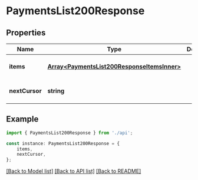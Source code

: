 # PaymentsList200Response


## Properties

Name | Type | Description | Notes
------------ | ------------- | ------------- | -------------
**items** | [**Array&lt;PaymentsList200ResponseItemsInner&gt;**](PaymentsList200ResponseItemsInner.md) |  | [optional] [default to undefined]
**nextCursor** | **string** |  | [optional] [default to undefined]

## Example

```typescript
import { PaymentsList200Response } from './api';

const instance: PaymentsList200Response = {
    items,
    nextCursor,
};
```

[[Back to Model list]](../README.md#documentation-for-models) [[Back to API list]](../README.md#documentation-for-api-endpoints) [[Back to README]](../README.md)
